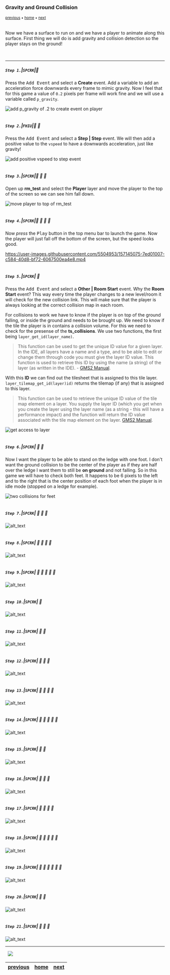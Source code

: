<img src="https://via.placeholder.com/1000x4/45D7CA/45D7CA" alt="drawing" height="4px"/>

### Gravity and Ground Collision

<sub>[previous](../) • [home](../README.md#user-content-gms2-top-down-shooter) • [next](../)</sub>

<img src="https://via.placeholder.com/1000x4/45D7CA/45D7CA" alt="drawing" height="4px"/>

Now we have a surface to run on and we have a player to animate along this surface.  First thing we will do is add gravity and collision detection so the player stays on the ground!

<br>

---


##### `Step 1.`\|`SPCRK`|:small_blue_diamond:

Press the <kbd>Add Event</kbd> and select a **Create** event. Add a variable to add an acceleration force downwards every frame to mimic gravity.  Now I feel that for this game a value of `0.2` pixels per frame will work fine and we will use a variable called `p_gravity`.

![add p_gravity of .2 to create event on player](images/createGrav.png)

<img src="https://via.placeholder.com/500x2/45D7CA/45D7CA" alt="drawing" height="2px" alt = ""/>

##### `Step 2.`\|`FHIU`|:small_blue_diamond: :small_blue_diamond: 

Press the <kbd>Add Event</kbd> and select a **Step | Step** event. We will then add a positive value to the `vspeed` to have a downwards acceleration, just like gravity!

![add positive vspeed to step event](images/addGravity.png)

<img src="https://via.placeholder.com/500x2/45D7CA/45D7CA" alt="drawing" height="2px" alt = ""/>

##### `Step 3.`\|`SPCRK`|:small_blue_diamond: :small_blue_diamond: :small_blue_diamond:

Open up **rm_test** and select the **Player** layer and move the player to the top of the screen so we can see him fall down.

![move player to top of rm_test](images/movePlayerUp.png)

<img src="https://via.placeholder.com/500x2/45D7CA/45D7CA" alt="drawing" height="2px" alt = ""/>

##### `Step 4.`\|`SPCRK`|:small_blue_diamond: :small_blue_diamond: :small_blue_diamond: :small_blue_diamond:

Now *press* the <kbd>Play</kbd> button in the top menu bar to launch the game. Now the player will just fall off the bottom of the screen, but the speed looks good.

https://user-images.githubusercontent.com/5504953/157145075-7ed01007-c584-40d8-bf72-6067500ea4e8.mp4

<img src="https://via.placeholder.com/500x2/45D7CA/45D7CA" alt="drawing" height="2px" alt = ""/>

##### `Step 5.`\|`SPCRK`| :small_orange_diamond:

Press the <kbd>Add Event</kbd> and select a **Other | Room Start** event. Why the **Room Start** event?  This way every time the player changes to a new level/room it will check for the new collision link.  This will make sure that the player is always looking at the correct collision map in each room.

For collisions to work we have to know if the player is on top of the ground falling, or inside the ground and needs to be brought up. We need to know if the tile the player is in contains a collision volume.  For this we need to check for the presense of the **ts_collisions**.  We use two functions, the first being `layer_get_id(layer_name)`.

> This function can be used to get the unique ID value for a given layer. In the IDE, all layers have a name and a type, and to be able to edit or change them through code you must give the layer ID value. This function is used to retrieve this ID by using the name (a string) of the layer (as written in the IDE). - [GMS2 Manual](https://manual.yoyogames.com/GameMaker_Language/GML_Reference/Asset_Management/Rooms/General_Layer_Functions/layer_get_id.htm).

With this **ID** we can find out the tilesheet that is assigned to this tile layer. `layer_tilemap_get_id(layer)id)` returns the tilemap (if any) that is assigned to this layer.

> This function can be used to retrieve the unique ID value of the tile map element on a layer. You supply the layer ID (which you get when you create the layer using the layer name (as a string - this will have a performance impact) and the function will return the ID value associated with the tile map element on the layer. [GMS2 Manual](https://manual.yoyogames.com/GameMaker_Language/GML_Reference/Asset_Management/Rooms/Tile_Map_Layers/layer_tilemap_get_id.htm).

![get access to layer](images/getCollisionId.png)

<img src="https://via.placeholder.com/500x2/45D7CA/45D7CA" alt="drawing" height="2px" alt = ""/>

##### `Step 6.`\|`SPCRK`| :small_orange_diamond: :small_blue_diamond:

Now I want the player to be able to stand on the ledge with one foot.  I don't want the ground collision to be the center of the player as if they are half over the ledge I want them to still be **on ground** and not falling. So in this game we will have to check both feet.  It happens to be 6 pixels to the left and to the right that is the center position of each foot when the player is in idle mode (stopped on a ledge for example).

![two collisions for feet](images/twoFootCollision.png)

<img src="https://via.placeholder.com/500x2/45D7CA/45D7CA" alt="drawing" height="2px" alt = ""/>

##### `Step 7.`\|`SPCRK`| :small_orange_diamond: :small_blue_diamond: :small_blue_diamond:

![alt_text](images/.png)

<img src="https://via.placeholder.com/500x2/45D7CA/45D7CA" alt="drawing" height="2px" alt = ""/>

##### `Step 8.`\|`SPCRK`| :small_orange_diamond: :small_blue_diamond: :small_blue_diamond: :small_blue_diamond:

![alt_text](images/.png)

<img src="https://via.placeholder.com/500x2/45D7CA/45D7CA" alt="drawing" height="2px" alt = ""/>

##### `Step 9.`\|`SPCRK`| :small_orange_diamond: :small_blue_diamond: :small_blue_diamond: :small_blue_diamond: :small_blue_diamond:

![alt_text](images/.png)

<img src="https://via.placeholder.com/500x2/45D7CA/45D7CA" alt="drawing" height="2px" alt = ""/>

##### `Step 10.`\|`SPCRK`| :large_blue_diamond:

![alt_text](images/.png)

<img src="https://via.placeholder.com/500x2/45D7CA/45D7CA" alt="drawing" height="2px" alt = ""/>

##### `Step 11.`\|`SPCRK`| :large_blue_diamond: :small_blue_diamond: 

![alt_text](images/.png)

<img src="https://via.placeholder.com/500x2/45D7CA/45D7CA" alt="drawing" height="2px" alt = ""/>


##### `Step 12.`\|`SPCRK`| :large_blue_diamond: :small_blue_diamond: :small_blue_diamond: 

![alt_text](images/.png)

<img src="https://via.placeholder.com/500x2/45D7CA/45D7CA" alt="drawing" height="2px" alt = ""/>

##### `Step 13.`\|`SPCRK`| :large_blue_diamond: :small_blue_diamond: :small_blue_diamond:  :small_blue_diamond: 

![alt_text](images/.png)

<img src="https://via.placeholder.com/500x2/45D7CA/45D7CA" alt="drawing" height="2px" alt = ""/>

##### `Step 14.`\|`SPCRK`| :large_blue_diamond: :small_blue_diamond: :small_blue_diamond: :small_blue_diamond:  :small_blue_diamond: 

![alt_text](images/.png)

<img src="https://via.placeholder.com/500x2/45D7CA/45D7CA" alt="drawing" height="2px" alt = ""/>

##### `Step 15.`\|`SPCRK`| :large_blue_diamond: :small_orange_diamond: 

![alt_text](images/.png)

<img src="https://via.placeholder.com/500x2/45D7CA/45D7CA" alt="drawing" height="2px" alt = ""/>

##### `Step 16.`\|`SPCRK`| :large_blue_diamond: :small_orange_diamond:   :small_blue_diamond: 

![alt_text](images/.png)

<img src="https://via.placeholder.com/500x2/45D7CA/45D7CA" alt="drawing" height="2px" alt = ""/>

##### `Step 17.`\|`SPCRK`| :large_blue_diamond: :small_orange_diamond: :small_blue_diamond: :small_blue_diamond:

![alt_text](images/.png)

<img src="https://via.placeholder.com/500x2/45D7CA/45D7CA" alt="drawing" height="2px" alt = ""/>

##### `Step 18.`\|`SPCRK`| :large_blue_diamond: :small_orange_diamond: :small_blue_diamond: :small_blue_diamond: :small_blue_diamond:

![alt_text](images/.png)

<img src="https://via.placeholder.com/500x2/45D7CA/45D7CA" alt="drawing" height="2px" alt = ""/>

##### `Step 19.`\|`SPCRK`| :large_blue_diamond: :small_orange_diamond: :small_blue_diamond: :small_blue_diamond: :small_blue_diamond: :small_blue_diamond:

![alt_text](images/.png)

<img src="https://via.placeholder.com/500x2/45D7CA/45D7CA" alt="drawing" height="2px" alt = ""/>

##### `Step 20.`\|`SPCRK`| :large_blue_diamond: :large_blue_diamond:

![alt_text](images/.png)

<img src="https://via.placeholder.com/500x2/45D7CA/45D7CA" alt="drawing" height="2px" alt = ""/>

##### `Step 21.`\|`SPCRK`| :large_blue_diamond: :large_blue_diamond: :small_blue_diamond:

![alt_text](images/.png)

___


<img src="https://via.placeholder.com/1000x4/dba81a/dba81a" alt="drawing" height="4px" alt = ""/>

<img src="https://via.placeholder.com/1000x100/45D7CA/000000/?text=Next Up - ADD NEXT PAGE">

<img src="https://via.placeholder.com/1000x4/dba81a/dba81a" alt="drawing" height="4px" alt = ""/>

| [previous](../)| [home](../README.md#user-content-gms2-top-down-shooter) | [next](../)|
|---|---|---|
